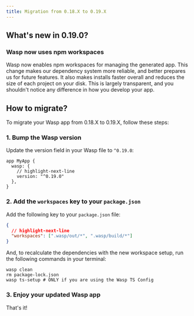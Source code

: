 ```yaml
---
title: Migration from 0.18.X to 0.19.X
---
```


## What's new in 0.19.0?

### Wasp now uses npm workspaces

Wasp now enables npm workspaces for managing the generated app. This change makes our dependency system more reliable, and better prepares us for future features. It also makes installs faster overall and reduces the size of each project on your disk. This is largely transparent, and you shouldn't notice any difference in how you develop your app.

## How to migrate?

To migrate your Wasp app from 0.18.X to 0.19.X, follow these steps:

### 1. Bump the Wasp version

Update the version field in your Wasp file to `^0.19.0`:

```wasp title="main.wasp"
app MyApp {
  wasp: {
    // highlight-next-line
    version: "^0.19.0"
  },
}
```

### 2. Add the `workspaces` key to your `package.json`

Add the following key to your `package.json` file:

```json title="package.json"
{
  // highlight-next-line
  "workspaces": [".wasp/out/*", ".wasp/build/*"]
}
```

And, to recalculate the dependencies with the new workspace setup, run the following commands in your terminal:

```shell
wasp clean
rm package-lock.json
wasp ts-setup # ONLY if you are using the Wasp TS Config
```

### 3. Enjoy your updated Wasp app

That's it!

